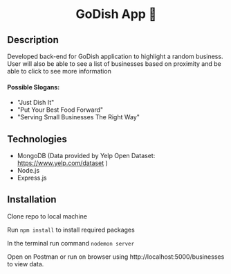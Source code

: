 <h1 align="center"> GoDish App 🍛 </h1>

## Description

Developed back-end for GoDish application to highlight a random business. User will also be able to see a list of businesses based on proximity and be able to click to see more information

#### Possible Slogans: 
- "Just Dish It"
- "Put Your Best Food Forward"
- "Serving Small Businesses The Right Way"

## Technologies
* MongoDB (Data provided by Yelp Open Dataset: https://www.yelp.com/dataset )
* Node.js
* Express.js

## Installation

Clone repo to local machine


Run ```npm install``` to install required packages

In the terminal run command ```nodemon server```

Open on Postman or run on browser using http://localhost:5000/businesses to view data.

